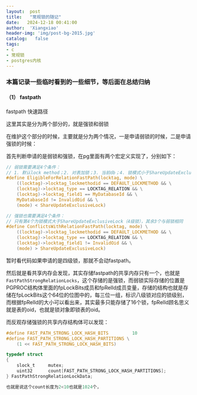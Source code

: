 ```yaml
---
layout:  post
title:   "常规锁的随记"
date:   2024-12-18 00:41:00
author:  'Xiangxiao'
header-img: 'img/post-bg-2015.jpg'
catalog:   false
tags:
- c
- 常规锁
- postgres内核
---
```



### 本篇记录一些临时看到的一些细节，等后面在总结归纳

#### （1） fastpath
fastpath 快速路径

这里其实是分为两个部分的，就是强锁和弱锁

在维护这个部分的时候，主要就是分为两个情况，一是申请弱锁的时候，二是申请强锁的时候：

首先判断申请的是弱锁和强锁，在pg里面有两个宏定义实现了，分别如下：
```c
// 弱锁需要满足4个条件：
// 1. 默认lock method；2. 对表加锁；3. 当前db；4. 锁模式小于ShareUpdateExclusiveLock（4级锁）
#define EligibleForRelationFastPath(locktag, mode) \
	((locktag)->locktag_lockmethodid == DEFAULT_LOCKMETHOD && \
	(locktag)->locktag_type == LOCKTAG_RELATION && \
	(locktag)->locktag_field1 == MyDatabaseId && \
	MyDatabaseId != InvalidOid && \
	(mode) < ShareUpdateExclusiveLock)

// 强锁也需要满足4个条件：
// 只有第4个为锁模式大于ShareUpdateExclusiveLock（4级锁），其余3个与弱锁相同
#define ConflictsWithRelationFastPath(locktag, mode) \
	((locktag)->locktag_lockmethodid == DEFAULT_LOCKMETHOD && \
	(locktag)->locktag_type == LOCKTAG_RELATION && \
	(locktag)->locktag_field1 != InvalidOid && \
	(mode) > ShareUpdateExclusiveLock)
```

暂时看代码如果申请的是四级锁，那就不会动fastpath。

然后就是看共享内存会发现，其实存储fastpath的共享内存只有一个，也就是`FastPathStrongRelationLocks`，这个存储的是强锁，而弱锁实际存储的位置是PGPROC结构体里面的fpLockBits成员和fpRelId成员变量，存储的结构也就是存储在fpLockBits这个64位的位图中的，每三位一组，标识八级锁对应的锁级别，而根据fpRelId的大小可以看出来，其实最多只能存储了16个锁，fpRelId顾名思义就是表的oid，也就是锁对象即锁表的oid。

而反观存储强锁的共享内存结构体可以发现：
```c
#define FAST_PATH_STRONG_LOCK_HASH_BITS			10
#define FAST_PATH_STRONG_LOCK_HASH_PARTITIONS \
	(1 << FAST_PATH_STRONG_LOCK_HASH_BITS)

typedef struct
{
	slock_t		mutex;
	uint32		count[FAST_PATH_STRONG_LOCK_HASH_PARTITIONS];
} FastPathStrongRelationLockData;

也就是说这个count长度为2<10也就是1024个，


```


